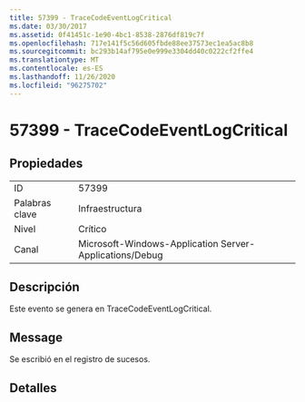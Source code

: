 ```yaml
---
title: 57399 - TraceCodeEventLogCritical
ms.date: 03/30/2017
ms.assetid: 0f41451c-1e90-4bc1-8538-2876df819c7f
ms.openlocfilehash: 717e141f5c56d605fbde88ee37573ec1ea5ac8b8
ms.sourcegitcommit: bc293b14af795e0e999e3304dd40c0222cf2ffe4
ms.translationtype: MT
ms.contentlocale: es-ES
ms.lasthandoff: 11/26/2020
ms.locfileid: "96275702"
---
```

# <a name="57399---tracecodeeventlogcritical"></a>57399 - TraceCodeEventLogCritical

## <a name="properties"></a>Propiedades  
  
|||  
|-|-|  
|ID|57399|  
|Palabras clave|Infraestructura|  
|Nivel|Crítico|  
|Canal|Microsoft-Windows-Application Server-Applications/Debug|  
  
## <a name="description"></a>Descripción  

 Este evento se genera en TraceCodeEventLogCritical.  
  
## <a name="message"></a>Message  

 Se escribió en el registro de sucesos.  
  
## <a name="details"></a>Detalles
